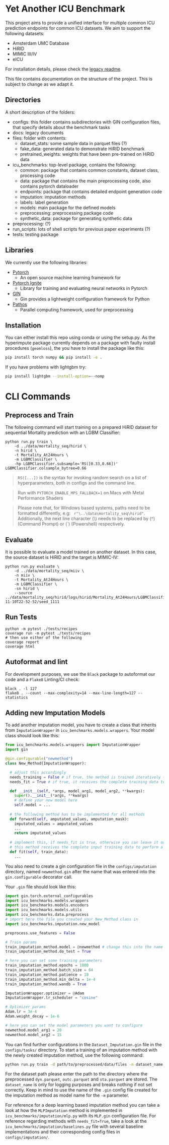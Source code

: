 # Yet Another ICU Benchmark
This project aims to provide a unified interface for multiple common ICU prediction endpoints for common ICU datasets. 
We aim to support the following datasets: 
- Amsterdam UMC Database
- HiRID
- MIMIC III/IV
- eICU

For installation details, please check the [legacy readme](README_old.md). 

This file contains documentation on the structure of the project. This is subject to change as we adapt it.
## Directories
A short description of the folders:
- configs: this folder contains subdirectories with GIN configuration files, that specify details about the benchmark tasks
- docs: legacy documents
- files: folder with contents:
  - dataset_stats: some sample data in parquet files (?)
  - fake_data: generated data to demonstrate HiRID benchmark
  - pretrained_weights: weights that have been pre-trained on HiRID data
- icu_benchmarks: top-level package, contains the following:
  - common: package that contains common constants, dataset class, processing code
  - data: package that contains the main preprocessing code, also contains pytorch dataloader
  - endpoints: package that contains detailed endpoint generation code
  - imputation: imputation methods
  - labels: label generation
  - models: main package for the defined models
  - preprocessing: preprocessing package code
  - synthetic_data: package for generating synthetic data
- preprocessing: (?)
- run_scripts: lots of shell scripts for previous paper experiments (?)
- tests: testing package

## Libraries
We currently use the following libraries:
- [Pytorch](https://pytorch.org/) 
    - An open source machine learning framework for 
- [Pytorch Ignite](https://github.com/pytorch/ignite)
    - Library for training and evaluating neural networks in Pytorch
- [GIN](https://github.com/google/gin-config)
    - Gin provides a lightweight configuration framework for Python
- [Pathos](https://pathos.readthedocs.io/en/latest/)
  - Parallel computing framework, used for preprocessing

## Installation

You can either install this repo using conda or using the setup.py. As the hyperimpute package currently depends on a package with faulty install procedures (`geomloss`), the you have to install the package like this:
```bash
pip install torch numpy && pip install -e .
```

If you have problems with lightgbm try:
```bash
pip install lightgbm --install-option=--nomp
```

# CLI Commands

## Preprocess and Train
The following command will start training on a prepared HiRID dataset for sequential Mortality prediction with an LGBM Classifier: 
```
python run.py train \
    -d ../data/mortality_seq/hirid \
    -n hirid \
    -t Mortality_At24Hours \
    -m LGBMClassifier \
    -hp LGBMClassifier.subsample='RS([0.33,0.66])' LGBMClassifier.colsample_bytree=0.66
```
> `RS([...])` is the syntax for invoking random search on a list of hyperparameters, both in configs and the command line.

> Run with `PYTORCH_ENABLE_MPS_FALLBACK=1` on Macs with Metal Performance Shaders

> Please note that, for Windows based systems, paths need to be formatted differently, e.g: ` r"\..\data\mortality_seq\hirid"`.
> Additionally, the next line character (\\)  needs to be replaced by (^) (Command Prompt) or (`) (Powershell) respectively.
## Evaluate
It is possible to evaluate a model trained on another dataset. In this case, the source dataset is HiRID and the target is MIMIC-IV:
```
python run.py evaluate \
    -d ../data/mortality_seq/miiv \
    -n miiv \
    -t Mortality_At24Hours \
    -m LGBMClassifier \
    -sn hirid \
    --source ../data/mortality_seq/hirid/logs/hirid/Mortality_At24Hours/LGBMClassifier/2022-11-10T22-52-52/seed_1111
```

## Run Tests
```
python -m pytest ./tests/recipes
coverage run -m pytest ./tests/recipes
# then use either of the following
coverage report
coverage html
```

## Autoformat and lint
For development purposes, we use the `Black` package to autoformat our code and a `Flake8` Linting/CI check:
```
black . -l 127
flake8 . --count --max-complexity=14 --max-line-length=127 --statistics
```

## Adding new Imputation Models

To add another imputation model, you have to create a class that inherits from `ImputationWrapper` in `icu_benchmarks.models.wrappers`. Your model class should look like this:

```python
from icu_benchmarks.models.wrappers import ImputationWrapper
import gin

@gin.configurable("newmethod")
class New_Method(ImputationWrapper):

  # adjust this accordingly
  needs_training = False # if true, the method is trained iteratively (like a deep learning model)
  needs_fit = True # if true, it receives the complete training data to perform a fit on

  def __init__(self, *args, model_arg1, model_arg2, **kwargs):
    super().__init__(*args, **kwargs)
    # define your new model here
    self.model = ...
  
  # the following method has to be implemented for all methods
  def forward(self, amputated_values, amputation_mask):
    imputated_values = amputated_values
    ...
    return imputated_values
  
  # implement this, if needs_fit is true, otherwise you can leave it out.
  # this method receives the complete input training data to perform a fit on.
  def fit(self, train_data):
    ...
```

You also need to create a gin configuration file in the `configs/imputation` directory, 
named `newmethod.gin` after the name that was entered into the `gin.configurable` decorator call.

Your `.gin` file should look like this:
```python
import gin.torch.external_configurables
import icu_benchmarks.models.wrappers
import icu_benchmarks.models.encoders
import icu_benchmarks.models.utils
import icu_benchmarks.data.preprocess
# import here the file you created your New_Method class in
import icu_benchmarks.imputation.new_model

preprocess.use_features = False

# Train params
train_imputation_method.model = @newmethod # change this into the name of the gin configuration file
train_imputation_method.do_test = True

# here you can set some training parameters
train_imputation_method.epochs = 1000
train_imputation_method.batch_size = 64
train_imputation_method.patience = 10
train_imputation_method.min_delta = 1e-4
train_imputation_method.wandb = True

ImputationWrapper.optimizer = @Adam
ImputationWrapper.lr_scheduler = "cosine"

# Optimizer params
Adam.lr = 3e-4
Adam.weight_decay = 1e-6

# here you can set the model parameters you want to configure
newmethod.model_arg1 = 20
newmethod.model_arg2 = 15
```

You can find further configurations in the `Dataset_Imputation.gin` file in the `configs/tasks/` directory.
To start a training of an imputation method with the newly created imputation method, use the following command:

```bash
python run.py train -d path/to/preprocessed/data/files -n dataset_name -t Dataset_Imputation -m newmethod
```

For the dataset path please enter the path to the directory where the preprocessed `dyn.parquet`, `outc.parquet` and `sta.parquet` are stored. The `dataset_name` is only for logging purposes and breaks nothing if not set correctly. Keep in mind to use the name of the `.gin` config file created for the imputation method as model name for the `-m` parameter.

For reference for a deep learning based imputation method you can take a look at how the `MLPImputation` method is implemented in `icu_benchmarks/imputation/mlp.py` with its `MLP.gin` configuration file. For reference regarding methods with `needs_fit=True`, take a look at the `icu_benchmarks/imputation/baselines.py` file with several baseline implementations and their corresponding config files in `configs/imputation/`.
